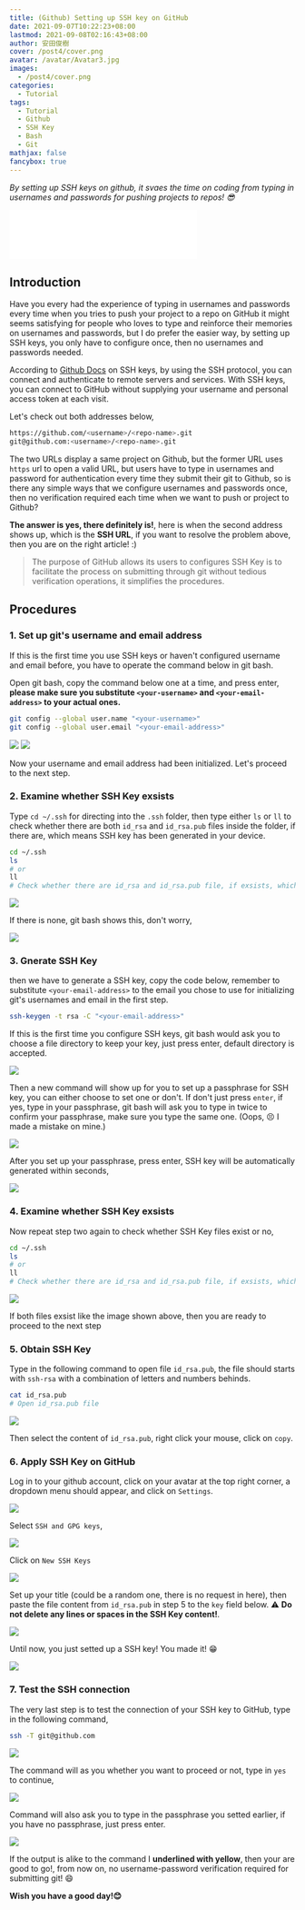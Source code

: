 ```yaml
---
title: (Github) Setting up SSH key on GitHub
date: 2021-09-07T10:22:23+08:00
lastmod: 2021-09-08T02:16:43+08:00
author: 安田俊樹
cover: /post4/cover.png
avatar: /avatar/Avatar3.jpg
images:
  - /post4/cover.png
categories:
  - Tutorial
tags:
  - Tutorial
  - Github
  - SSH Key
  - Bash
  - Git
mathjax: false
fancybox: true
---
```

*By setting up SSH keys on github, it svaes the time on coding from typing in usernames and passwords for pushing projects to repos! 😎*
<!--more-->

<iframe frameborder="no" border="0" marginwidth="0" marginheight="0" width=330 height=86 src="//music.163.com/outchain/player?type=2&id=1300692790&auto=0&height=66"></iframe>

## Introduction
Have you every had the experience of typing in usernames and passwords every time when you tries to push your project to a repo on GitHub it might seems satisfying for people who loves to type and reinforce their memories on usernames and passwords, but I do prefer the easier way, by setting up SSH keys, you only have to configure once, then no usernames and passwords needed.

According to [Github Docs](https://docs.github.com/en/github/authenticating-to-github/connecting-to-github-with-ssh/about-ssh) on SSH keys, by using the SSH protocol, you can connect and authenticate to remote servers and services. With SSH keys, you can connect to GitHub without supplying your username and personal access token at each visit.

Let's check out both addresses below,

```bash
https://github.com/<username>/<repo-name>.git
git@github.com:<username>/<repo-name>.git
```
The two URLs display a same project on Github, but the former URL uses `https` url to open a valid URL, but users have to type in usernames and password for authentication every time they submit their git to Github, so is there any simple ways that we configure usernames and passwords once, then no verification required each time when we want to push or project to Github?

**The answer is yes, there definitely is!**, here is when the second address shows up, which is the **SSH URL**, if you want to resolve the problem above, then you are on the right article! :)

> The purpose of GitHub allows its users to configures SSH Key is to facilitate the process on submitting through git without tedious verification operations, it simplifies the procedures.

## Procedures
### 1. Set up git's username and email address
If this is the first time you use SSH keys or haven't configured username and email before, you have to operate the command below in git bash.

Open git bash, copy the command below one at a time, and press enter, **please make sure you substitute `<your-username>` and `<your-email-address>` to your actual ones.**
```bash
git config --global user.name "<your-username>"
git config --global user.email "<your-email-address>"
```
![](/post4/img1.png)
![](/post4/img2.png)

Now your username and email address had been initialized. Let's proceed to the next step.

### 2. Examine whether SSH Key exsists
Type `cd ~/.ssh` for directing into the `.ssh` folder, then type either `ls` or `ll` to check whether there are both `id_rsa` and `id_rsa.pub` files inside the folder, if there are, which means SSH key has been generated in your device.
```bash
cd ~/.ssh
ls
# or
ll
# Check whether there are id_rsa and id_rsa.pub file, if exsists, which means SSH key has been generated.
``` 
![](/post4/img7.png)

If there is none, git bash shows this, don't worry,

![](/post4/img3.png)

### 3. Gnerate SSH Key
then we have to generate a SSH key, copy the code below, remember to substitute `<your-email-address>` to the email you chose to use for initializing git's usernames and email in the first step.
```bash
ssh-keygen -t rsa -C "<your-email-address>"
```
If this is the first time you configure SSH keys, git bash would ask you to choose a file directory to keep your key, just press enter, default directory is accepted.

![](/post4/img4.png)

Then a new command will show up for you to set up a passphrase for SSH key, you can either choose to set one or don't. If don't just press `enter`, if yes, type in your passphrase, git bash will ask you to type in twice to confirm your passphrase, make sure you type the same one. (Oops, 😣 I made a mistake on mine.)

![](/post4/img5.png)

After you set up your passphrase, press enter, SSH key will be automatically generated within seconds,

![](/post4/img6.png)

### 4. Examine whether SSH Key exsists
Now repeat step two again to check whether SSH Key files exist or no,
```bash
cd ~/.ssh
ls
# or
ll
# Check whether there are id_rsa and id_rsa.pub file, if exsists, which means SSH key has been generated.
``` 
![](/post4/img7.png)

If both files exsist like the image shown above, then you are ready to proceed to the next step

### 5. Obtain SSH Key
Type in the following command to open file `id_rsa.pub`, the file should starts with `ssh-rsa` with a combination of letters and numbers behinds.
```bash
cat id_rsa.pub
# Open id_rsa.pub file
```
![](/post4/img8.png)

Then select the content of `id_rsa.pub`, right click your mouse, click on `copy`.

### 6. Apply SSH Key on GitHub
Log in to your github account, click on your avatar at the top right corner, a dropdown menu should appear, and click on `Settings`.

![](/post4/img9.png)

Select `SSH and GPG keys`, 

![](/post4/img10.png)

Click on `New SSH Keys`

![](/post4/img11.png)

Set up your title (could be a random one, there is no request in here), then paste the file content from `id_rsa.pub` in step 5 to the `key` field below. :warning: **Do not delete any lines or spaces in the SSH Key content!**.

![](/post4/img12.png)

Until now, you just setted up a SSH key! You made it! 😁

![](/post4/img13.png)

### 7. Test the SSH connection
The very last step is to test the connection of your SSH key to GitHub, type in the following command,
```bash
ssh -T git@github.com
```
![](/post4/img14.png)

The command will as you whether you want to proceed or not, type in `yes` to continue,

![](/post4/img15.png)

Command will also ask you to type in the passphrase you setted earlier, if you have no passphrase, just press enter.

![](/post4/img16.png)

If the output is alike to the command I **underlined with yellow**, then your are good to go!, from now on, no username-password verification required for submitting git! 😄

**Wish you have a good day!😊**